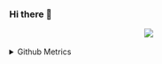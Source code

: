 ### Hi there 👋

<p align="center">
  <a href="https://skillicons.dev">
    <img src="https://skillicons.dev/icons?i=react,electron,css,sass,js,nodejs,express,mysql,figma,solidity,remix,git" />
  </a>
</p>

<details>
<summary>Github Metrics</summary>

<p align="center">
![Metrics](/github-metrics.svg)
</p>
</details>

<!--
**Nicholas-Nguyen8742/Nicholas-Nguyen8742** is a ✨ _special_ ✨ repository because its `README.md` (this file) appears on your GitHub profile.

Here are some ideas to get you started:

- 🔭 I’m currently working on ...
- 🌱 I’m currently learning ...
- 👯 I’m looking to collaborate on ...
- 🤔 I’m looking for help with ...
- 💬 Ask me about ...
- 📫 How to reach me: ...
- 😄 Pronouns: ...
- ⚡ Fun fact: ...
-->
